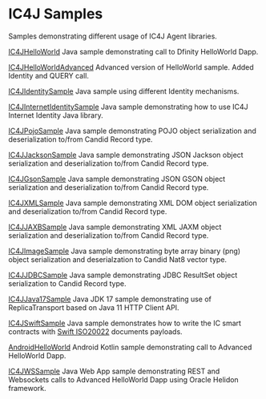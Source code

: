 # IC4J Samples
Samples demonstrating different usage of IC4J Agent libraries.

[IC4JHelloWorld](IC4JHelloWorld)
Java sample demonstrating call to Dfinity HelloWorld Dapp.

[IC4JHelloWorldAdvanced](IC4JHelloWorldAdvanced)
Advanced version of HelloWorld sample. Added Identity and QUERY call.

[IC4JIdentitySample](IC4JIdentitySample)
Java sample using different Identity mechanisms.

[IC4JInternetIdentitySample](IC4JInternetIdentitySample)
Java sample demonstrating how to use IC4J Internet Identity Java library.

[IC4JPojoSample](IC4JPojoSample)
Java sample demonstrating POJO object serialization and deserialization to/from Candid Record type.

[IC4JJacksonSample](IC4JJacksonSample)
Java sample demonstrating JSON Jackson object serialization and deserialization to/from Candid Record type.

[IC4JGsonSample](IC4JGsonSample)
Java sample demonstrating JSON GSON object serialization and deserialization to/from Candid Record type.

[IC4JXMLSample](IC4JXMLSample)
Java sample demonstrating XML DOM object serialization and deserialization to/from Candid Record type.

[IC4JJAXBSample](IC4JJAXBSample)
Java sample demonstrating XML JAXM object serialization and deserialization to/from Candid Record type.

[IC4JImageSample](IC4JJImageSample)
Java sample demonstrating byte array binary (png) object serialization and deserialzation to Candid Nat8 vector type.

[IC4JJDBCSample](IC4JJCBCSample)
Java sample demonstrating JDBC ResultSet object serialization to Candid Record type.

[IC4JJava17Sample](IC4JJava17Sample)
Java JDK 17 sample demonstrating use of ReplicaTransport based on Java 11 HTTP Client API.

[IC4JSwiftSample](IC4JSwiftSample)
Java sample demonstrates how to write the IC smart contracts with [Swift ISO20022](https://www.iso20022.org/) documents payloads.

[AndroidHelloWorld](AndroidHelloWorld)
Android Kotlin sample demonstrating call to Advanced HelloWorld Dapp.

[IC4JWSSample](IC4JWSSample)
Java Web App sample demonstrating REST and Websockets calls to Advanced HelloWorld Dapp using Oracle Helidon framework.

